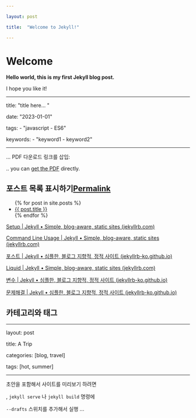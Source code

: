 ```yaml
---

layout: post 

title:  "Welcome to Jekyll!" 

---
```


# Welcome 

**Hello world, this is my first Jekyll blog post.** 

I hope you like it!



---

 title: "title here... "

date: "2023-01-01" 

tags:  - "javascript  - ES6"

keywords:  - "keyword1  - keyword2"

---

<!-- ... Content here ... -->

...
PDF 다운로드 링크를 삽입:

.. you can [get the PDF](/assets/mydoc.pdf) directly.

## 포스트 목록 표시하기[Permalink](https://jekyllrb-ko.github.io/docs/posts/#포스트-목록-표시하기)

<ul>  {% for post in site.posts %}    <li>      <a href="{{ post.url }}">{{ post.title }}</a>    </li>  {% endfor %} </ul>


[Setup | Jekyll • Simple, blog-aware, static sites (jekyllrb.com)](https://jekyllrb.com/docs/step-by-step/01-setup/)

[Command Line Usage | Jekyll • Simple, blog-aware, static sites (jekyllrb.com)](https://jekyllrb.com/docs/usage/)

[포스트 | Jekyll • 심플한, 블로그 지향적, 정적 사이트 (jekyllrb-ko.github.io)](https://jekyllrb-ko.github.io/docs/posts/)

[Liquid | Jekyll • Simple, blog-aware, static sites (jekyllrb.com)](https://jekyllrb.com/docs/liquid/)

[변수 | Jekyll • 심플한, 블로그 지향적, 정적 사이트 (jekyllrb-ko.github.io)](https://jekyllrb-ko.github.io/docs/variables/)

[문제해결 | Jekyll • 심플한, 블로그 지향적, 정적 사이트 (jekyllrb-ko.github.io)](https://jekyllrb-ko.github.io/docs/troubleshooting/)

## 카테고리와 태그

---

layout: post

title: A Trip

categories: [blog, travel]

tags: [hot, summer]

---

초안을 포함해서 사이트를 미리보기 하려면

, `jekyll serve` 나 `jekyll build` 명령에

`--drafts` 스위치를 추가해서 실행
...